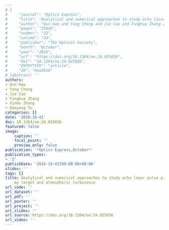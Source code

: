 ```yaml
---
# {
#     "journal": "Optics Express",
#     "title": "Analytical and numerical approaches to study echo laser pulse profile affected by target and atmospheric turbulence",
#     "author": "Qun Hao and Yang Cheng and Jie Cao and Fanghua Zhang and Xinmu Zhang and Haoyong Yu",
#     "pages": "25026",
#     "number": "22",
#     "volume": "24",
#     "publisher": "The Optical Society",
#     "month": "October",
#     "year": "2016",
#     "url": "https://doi.org/10.1364/oe.24.025026",
#     "doi": "10.1364/oe.24.025026",
#     "ENTRYTYPE": "article",
#     "ID": "Hao2016"
# }abstract: ''
authors:
- Qun Hao
- Yang Cheng
- Jie Cao
- Fanghua Zhang
- Xinmu Zhang
- Haoyong Yu
categories: []
date: '2016-10-01'
doi: 10.1364/oe.24.025026
featured: false
image:
    caption: ''
    focal_point: ''
    preview_only: false
publication: '*Optics Express,October*'
publication_types:
- '2'
publishDate: '2016-10-01T00:00:00+08:00'
slides: ''
tags: []
title: Analytical and numerical approaches to study echo laser pulse profile affected
    by target and atmospheric turbulence
url_code: ''
url_dataset: ''
url_pdf: ''
url_poster: ''
url_project: ''
url_slides: ''
url_source: https://doi.org/10.1364/oe.24.025026
url_video: ''
---
```

